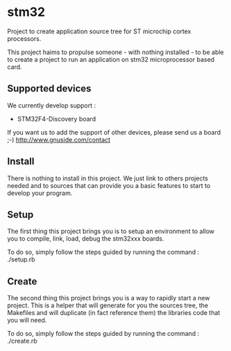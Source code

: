 stm32
=====

Project to create application source tree for ST microchip cortex processors.

This project haims to propulse someone - with nothing installed - to be able to
create a project to run an application on stm32 microprocessor based card.


Supported devices
-----------------

We currently develop support :
 - STM32F4-Discovery board

If you want us to add the support of other devices, please send us a board ;-)
http://www.gnuside.com/contact


Install
-------

There is nothing to install in this project. We just link to others projects
needed and to sources that can provide you a basic features to start to develop
your program.

Setup
-----

The first thing this project brings you is to setup an environment to allow you
to compile, link, load, debug the stm32xxx boards.

To do so, simply follow the steps guided by running the command :
	./setup.rb

Create
------

The second thing this project brings you is a way to rapidly start a new project.
This is a helper that will generate for you the sources tree, the Makefiles and
will duplicate (in fact reference them) the libraries code that you will need.

To do so, simply follow the steps guided by running the command :
	./create.rb
